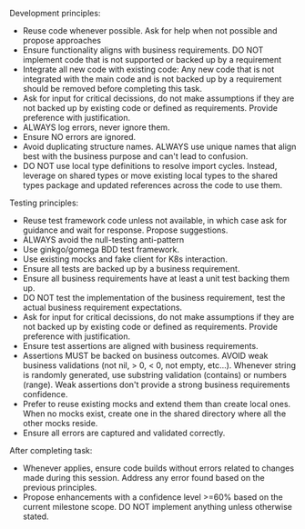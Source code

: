 Development principles:
* Reuse code whenever possible. Ask for help when not possible and propose approaches
* Ensure functionality aligns with business requirements. DO NOT implement code that is not supported or backed up by a requirement
* Integrate all new code with existing code: Any new code that is not integrated with the main code and is not backed up by a requirement should be removed before completing this task.
* Ask for input for critical decissions, do not make assumptions if they are not backed up by existing code or defined as requirements. Provide preference with justification.
* ALWAYS log errors, never ignore them.
* Ensure NO errors are ignored.
* Avoid duplicating structure names. ALWAYS use unique names that align best with the business purpose and can't lead to confusion.
* DO NOT use local type definitions to resolve import cycles. Instead, leverage on shared types or move existing local types to the shared types package and updated references across the code to use them.


Testing principles:
* Reuse test framework code unless not available, in which case ask for guidance and wait for response. Propose suggestions.
* ALWAYS avoid the null-testing anti-pattern
* Use ginkgo/gomega BDD test framework.
* Use existing mocks and fake client for K8s interaction.
* Ensure all tests are backed up by a business requirement.
* Ensure all business requirements have at least a unit test backing them up.
* DO NOT test the implementation of the business requirement, test the actual business requirement expectations.
* Ask for input for critical decissions, do not make assumptions if they are not backed up by existing code or defined as requirements. Provide preference with justification.
* Ensure test assertions are aligned with business requirements.
* Assertions MUST be backed on business outcomes. AVOID weak business validations (not nil, > 0, < 0, not empty, etc...). Whenever string is randomly generated, use substring validation (contains) or numbers (range). Weak assertions don't provide a strong business requirements confidence.
* Prefer to reuse existing mocks and extend them than create local ones. When no mocks exist, create one in the shared directory where all the other mocks reside.
* Ensure all errors are captured and validated correctly.


After completing task:
* Whenever applies, ensure code builds without errors related to changes made during this session. Address any error found based on the previous principles.
* Propose enhancements with a confidence level >=60% based on the current milestone scope. DO NOT implement anything unless otherwise stated.